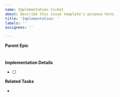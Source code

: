 ```yaml
---
name: Implementation ticket
about: Describe this issue template's purpose here.
title: 'Implementation: '
labels: ''
assignees: ''

---
```


**Parent Epic**
<!-- Add the feature-level epic that this ticket is (partially) implementing -->
#

**Implementation Details**
<!-- This must be filled prior to estimation. A short description of tasks a -->
<!-- developer might have to consider: e.g. "modify X model, change view, -->
<!-- modify scaffold".-->
- [ ]

**Related Tasks**
<!-- List related tasks here -->
-
